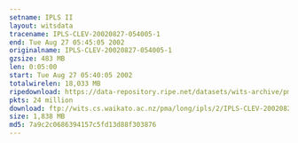 ```yaml
---
setname: IPLS II
layout: witsdata
tracename: IPLS-CLEV-20020827-054005-1
end: Tue Aug 27 05:45:05 2002
originalname: IPLS-CLEV-20020827-054005-1
gzsize: 483 MB
len: 0:05:00
start: Tue Aug 27 05:40:05 2002
totalwirelen: 18,033 MB
ripedownload: https://data-repository.ripe.net/datasets/wits-archive/pma/long/ipls/2/IPLS-CLEV-20020827-054005-1.gz
pkts: 24 million
download: ftp://wits.cs.waikato.ac.nz/pma/long/ipls/2/IPLS-CLEV-20020827-054005-1.gz
size: 1,838 MB
md5: 7a9c2c0686394157c5fd13d88f303876
---
```

